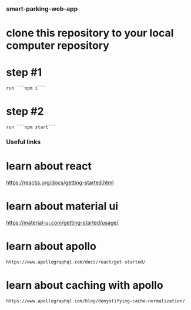 ### smart-parking-web-app

# clone this repository to your local computer repository

# step #1

    run ```npm i```

# step #2

    run ```npm start```

### Useful links

# learn about react

https://reactjs.org/docs/getting-started.html

# learn about material ui

https://material-ui.com/getting-started/usage/

# learn about apollo

    https://www.apollographql.com/docs/react/get-started/

# learn about caching with apollo

    https://www.apollographql.com/blog/demystifying-cache-normalization/
